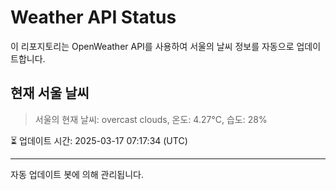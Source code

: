 
# Weather API Status

이 리포지토리는 OpenWeather API를 사용하여 서울의 날씨 정보를 자동으로 업데이트합니다.

## 현재 서울 날씨
> 서울의 현재 날씨: overcast clouds, 온도: 4.27°C, 습도: 28%

⏳ 업데이트 시간: 2025-03-17 07:17:34 (UTC)

---
자동 업데이트 봇에 의해 관리됩니다.
